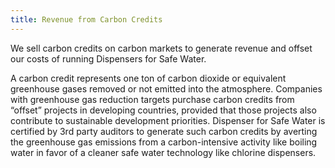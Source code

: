 ```yaml
---
title: Revenue from Carbon Credits 
---
```

We sell carbon credits on carbon markets to generate revenue and offset our costs of running Dispensers for Safe Water. 

A carbon credit represents one ton of carbon dioxide or equivalent greenhouse gases removed or not emitted into the atmosphere. Companies with greenhouse gas reduction targets purchase carbon credits from “offset” projects in developing countries, provided that those projects also contribute to sustainable development priorities. Dispenser for Safe Water is certified by 3rd party auditors to generate such carbon credits by averting the greenhouse gas emissions from a carbon-intensive activity like boiling water in favor of a cleaner safe water technology like chlorine dispensers.  

